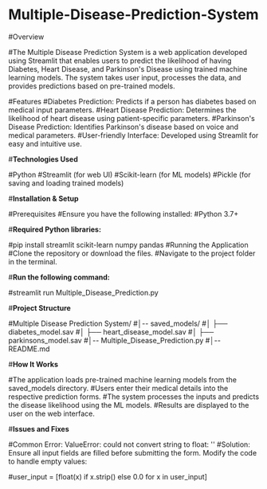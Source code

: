 # Multiple-Disease-Prediction-System


#Overview

#The Multiple Disease Prediction System is a web application developed using Streamlit that enables users to predict the likelihood of having Diabetes, Heart Disease, and Parkinson's Disease using trained machine learning models. The system takes user input, processes the data, and provides predictions based on pre-trained models.

#Features
#Diabetes Prediction: Predicts if a person has diabetes based on medical input parameters.
#Heart Disease Prediction: Determines the likelihood of heart disease using patient-specific parameters.
#Parkinson's Disease Prediction: Identifies Parkinson's disease based on voice and medical parameters.
#User-friendly Interface: Developed using Streamlit for easy and intuitive use.

#**Technologies Used**

#Python
#Streamlit (for web UI)
#Scikit-learn (for ML models)
#Pickle (for saving and loading trained models)

#**Installation & Setup**

#Prerequisites
#Ensure you have the following installed:
#Python 3.7+

#**Required Python libraries:**

#pip install streamlit scikit-learn numpy pandas
#Running the Application
#Clone the repository or download the files.
#Navigate to the project folder in the terminal.

#**Run the following command:**

#streamlit run Multiple_Disease_Prediction.py

#**Project Structure**

#Multiple Disease Prediction System/
#│-- saved_models/
#│   ├── diabetes_model.sav
#│   ├── heart_disease_model.sav
#│   ├── parkinsons_model.sav
#│-- Multiple_Disease_Prediction.py
#│-- README.md

#**How It Works**

#The application loads pre-trained machine learning models from the saved_models directory.
#Users enter their medical details into the respective prediction forms.
#The system processes the inputs and predicts the disease likelihood using the ML models.
#Results are displayed to the user on the web interface.

#**Issues and Fixes**

#Common Error: ValueError: could not convert string to float: ''
#Solution: Ensure all input fields are filled before submitting the form. Modify the code to handle empty values:

#user_input = [float(x) if x.strip() else 0.0 for x in user_input]

